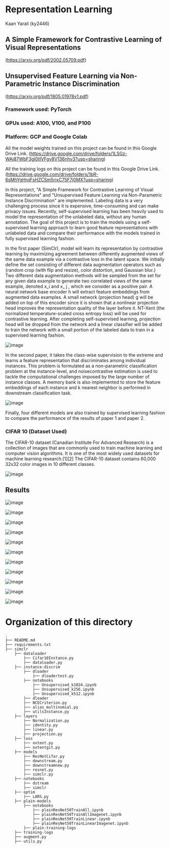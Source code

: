 # Representation Learning 
Kaan Yarali (ky2446)
## A Simple Framework for Contrastive Learning of Visual Representations 
(https://arxiv.org/pdf/2002.05709.pdf) <br>
## Unsupervised Feature Learning via Non-Parametric Instance Discrimination 
(https://arxiv.org/pdf/1805.01978v1.pdf) <br>

### Framework used: PyTorch 
### GPUs used: A100, V100, and P100 
### Platform: GCP and Google Colab

All the model weights trained on this project can be found in this Google Drive Link. 
(https://drive.google.com/drive/folders/1LSGz-WAi87WbF3gI0tIVFgv8V136nhv3?usp=sharing)

All the training logs on this project can be found in this Google Drive Link.
(https://drive.google.com/drive/folders/1bR-6sMhYgHrqFsHZCSm5rjxC75F7j0MX?usp=sharing)


In this project, "A Simple Framework for Contrastive Learning of Visual Representations" and "Unsupervised Feature Learning via Non-Parametric Instance Discrimination" are implemented. Labeling data is a very challenging process since it is expensive, time-consuming and can make privacy issues. Recently, self-supervised learning has been heavily used to model the representation of the unlabeled data, without any human annotation. The goal of this project is to train the models using a self-supervised learning approach to learn good feature representations with unlabeled data and compare their performance with the models trained in fully supervised learning fashion. <br>

In the first paper (SimClr), model will learn its representation by contrastive learning by maximizing agreement between differently augmented views of the same data example via a contrastive loss in the latent space. We initially define the set consisting of different data augmentation operators such as {random crop (with flip and resize), color distortion, and Gaussian blur.} Two different data augmentation methods will be sampled from the set for any given data example to generate two correlated views of the same example, denoted x_i and x_ j , which we consider as a positive pair. A neural network base encoder h will extract feature embeddings from augmented data examples. A small network (projection head) g will be added on top of this encoder since it is shown that a nonlinear projection head improves the representation quality of the layer before it. NT-Xent (the normalized temperature-scaled cross entropy loss) will be used for contrastive learning. After completing self-supervised learning, projection head will be dropped from the network and a linear classifier will be added to train the network with a small portion of the labeled data to train in a supervised learning fashion. 

![image](https://user-images.githubusercontent.com/77569866/167318402-9a28ed4f-73c6-40cc-b59f-72c2c62509de.png)


In the second paper, it takes the class-wise supervision to the extreme and learns a feature representation that discriminates among individual instances.
This problem is formulated as a non-parametric classification problem at the instance-level, and noisecontrastive estimation is used to tackle the computational challenges imposed by the large number of instance classes.  A memory bank is also implemented to store the feature embeddings of each instance and k nearest neighbor is performed in downstream classification task.

![image](https://user-images.githubusercontent.com/77569866/167318417-b3db88fb-312f-4f0e-81da-46dfa6aedb51.png)

Finally, four different models are also trained by supervised learning fashion to compare the performance of the results of paper 1 and paper 2.

### CIFAR 10 (Dataset Used)
The CIFAR-10 dataset (Canadian Institute For Advanced Research) is a collection of images that are commonly used to train machine learning and computer vision algorithms. It is one of the most widely used datasets for machine learning research.[1][2] The CIFAR-10 dataset contains 60,000 32x32 color images in 10 different classes. 

![image](https://user-images.githubusercontent.com/77569866/167318519-126a0a3b-899a-4f93-b80b-377a8b861f21.png)

## Results

![image](https://user-images.githubusercontent.com/77569866/167318769-f02b182b-cd24-4a0d-b9c7-9313fcc72e83.png)

![image](https://user-images.githubusercontent.com/77569866/167318788-9ab724cc-5f88-4034-a86f-c7bb8e497a81.png)

![image](https://user-images.githubusercontent.com/77569866/167318798-00a52a53-5a80-4ab6-a151-521b36ad99e5.png)

![image](https://user-images.githubusercontent.com/77569866/167318808-d1d1fcba-222f-4b5e-9675-54c1befd3cc6.png)

![image](https://user-images.githubusercontent.com/77569866/167318817-a7422ba8-4e62-4a4a-8f25-867845d64973.png)

![image](https://user-images.githubusercontent.com/77569866/167318828-3114b741-5473-44ea-a11f-cb2dc8567bdb.png)

![image](https://user-images.githubusercontent.com/77569866/167320793-dc6f8a85-273d-46ed-9a7f-71f2644b4f9e.png)

![image](https://user-images.githubusercontent.com/77569866/167320826-4c6516d2-8a86-4e10-80c5-aaeb13ac0fe0.png)

![image](https://user-images.githubusercontent.com/77569866/167320846-b0779251-4f5d-42cb-b80f-d9a57643f6ae.png)

![image](https://user-images.githubusercontent.com/77569866/167320853-91eeda09-71dd-4ca7-a2c3-0ddfe12b4f84.png)

![image](https://user-images.githubusercontent.com/77569866/167320856-0204f3c6-e34d-47cc-aad2-f7ec06a6fe16.png)

# Organization of this directory
```
.
├── README.md
├── requirements.txt
├── simclr
    ├── dataloader
        ├── Cifar10Instance.py
        ├── dataloader.py
    ├── instance-discrim
        ├── dloader
            ├── dloadertest.py
        ├── notebooks
            ├── Unsupervised_k1024.ipynb
            ├── Unsupervised_k256.ipynb
            ├── Unsupervised_k512.ipynb
        ├── dloader
        ├── NCECriterion.py
        ├── alias_multinomial.py
        ├── utilsInstance.py
    ├── layers
        ├── Normalization.py
        ├── identity.py
        ├── linear.py
        ├── projection.py  
    ├── loss
        ├── nxtent.py
        ├── nxtentgit.py
    ├── models
        ├── ResNetCifar.py
        ├── downstream.py
        ├── downstreamnew.py
        ├── resnet.py
        ├── simclr.py
    ├── notebooks
        ├── dstream
        ├── simclr
    ├── optim
        ├── LARS.py
    ├── plain-models
        ├── notebooks
            ├── plainResNet50TrainAll.ipynb
            ├── plainResNet50TrainAllImagenet.ipynb
            ├── plainResNet50TrainLinear.ipynb
            ├── plainResNet50TrainLinearImagenet.ipynb
        ├── plain-training-logs
    ├── training-logs
    ├── augment.py
    ├── utils.py
